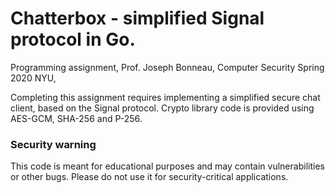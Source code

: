 # Chatterbox - simplified Signal protocol in Go.
Programming assignment, Prof. Joseph Bonneau, Computer Security Spring 2020 NYU,

Completing this assignment requires implementing a simplified secure chat client, based on the Signal protocol. Crypto library code is provided using AES-GCM, SHA-256 and P-256.

### Security warning
This code is meant for educational purposes and may contain vulnerabilities or other bugs. Please do not use it for security-critical applications.
